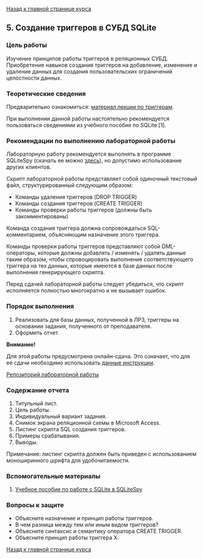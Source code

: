 [Назад к главной странице курса](https://github.com/db-course/syllabus)

## 5. Создание триггеров в СУБД SQLite

### Цель работы

Изучение принципов работы триггеров в реляционных СУБД. Приобретение навыков создания триггеров на добавление, изменение и удаление данных для создания пользовательских ограничений целостности данных.

### Теоретические сведения

Предварительно ознакомиться: [материал лекции по триггерам](https://aksenov.in/guap/db/lectures/doku.php?id=lectures:lecture4).

При выполнении данной работы настоятельно рекомендуется пользоваться сведениями из учебного пособия по SQLite [1].

### Рекомендации по выполнению лабораторной работы

Лабораторную работу рекомендуется выполнять в программе SQLiteSpy (скачать ее можно [здесь](https://www.yunqa.de/delphi/doku.php/products/sqlitespy/index)), но допустимо использование других клиентов.

Скрипт лабораторной работы представляет собой одиночный текстовый файл, структурированный следующим образом:

* Команды удаления триггеров (DROP TRIGGER)
* Команды создания триггеров (CREATE TRIGGER)
* Команды проверки работы триггеров (должны быть закомментированы)

Команда создания триггера должна сопровождаться SQL-комментарием, объясняющим назначение этого триггера.

Команды проверки работы триггеров представляют собой DML-операторы, которые должны добавлять / изменять / удалять данные таким образом, чтобы спровоцировать выполнение соответствующего триггера на тех данных, которые имеются в базе данных после выполнения генерирующего скрипта.

Перед сдачей лабораторной работы следует убедиться, что скрипт исполняется полностью многократно и не вызывает ошибок.

### Порядок выполнения

1. Реализовать для базы данных, полученной в ЛР3, триггеры на основании задания, полученного от преподавателя.
1.  Оформить отчет.

__Внимание!__

Для этой работы предусмотрена онлайн-сдача. Это означает, что для ее сдачи необходимо использовать [данные инструкции](https://github.com/db-course/syllabus/blob/master/git.md).

[Репозиторий лабораторной работы](https://github.com/db-course/labwork5)

### Содержание отчета

1. Титульный лист.
1. Цель работы.
1. Индивидуальный вариант задания.
1. Снимок экрана реляционной схемы в Microsoft Access.
1. Листинг скрипта SQL создания триггеров.
1. Примеры срабатывания.
1. Выводы.

Примечание: листинг скрипта должен быть приведен с использованием моноширинного шрифта для удобочитаемости.

### Вспомогательные материалы

1. [Учебное пособие по работе с SQLite в SQLiteSpy](https://www.dropbox.com/s/pfxpdfz5j4bpaty/sqlite.pdf)

### Вопросы к защите

*    Объясните назначение и принцип работы триггеров.
*    В чем разница между тем или иным видом триггеров?
*    Объясните синтаксис и семантику оператора CREATE TRIGGER.
*    Объясните принцип работы триггера X.

[Назад к главной странице курса](https://github.com/db-course/syllabus)
